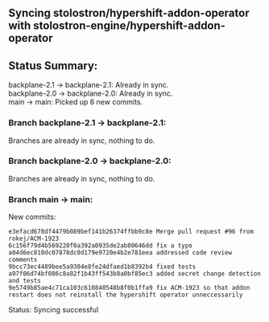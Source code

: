 ## Syncing stolostron/hypershift-addon-operator with stolostron-engine/hypershift-addon-operator

## Status Summary:

backplane-2.1 -> backplane-2.1: Already in sync.  
backplane-2.0 -> backplane-2.0: Already in sync.  
main -> main: Picked up 6 new commits.  

### Branch backplane-2.1 -> backplane-2.1:

Branches are already in sync, nothing to do.

### Branch backplane-2.0 -> backplane-2.0:

Branches are already in sync, nothing to do.

### Branch main -> main:

New commits:

```
e3efacd678df4479b089bef141b26374ffbb9c8e Merge pull request #96 from rokej/ACM-1923
6c156f79d4b569220f0a392a0935de2ab80646dd fix a typo
a04d6ec810dc07878dc0d179e9720e4b2e781eea addressed code review comments
9bcc73ec4489bee5a9304e8fe24dfaed1b8392b4 fixed tests
a97f06d74bf086c8a82f1b43ff543b8a0bf85ec3 added secret change detection and tests
9e5749b85ae4c71ca103c610840548b8f0b1ffa9 fix ACM-1923 so that addon restart does not reinstall the hypershift operator unneccessarily
```

Status: Syncing successful
